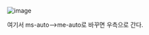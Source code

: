 ![image](https://user-images.githubusercontent.com/108928206/191627825-23949084-1751-4540-99c3-ea682d8647e7.png)

여기서 ms-auto-->me-auto로 바꾸면 우측으로 간다.
